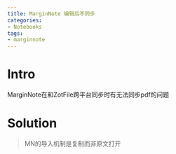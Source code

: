 ```yaml
---
title: MarginNote 编辑后不同步
categories:
- Notebooks
tags:
- marginnote
---
```


# Intro

MarginNote在和ZotFile跨平台同步时有无法同步pdf的问题

<!--more-->

# Solution

> MN的导入机制是复制而非原文打开

